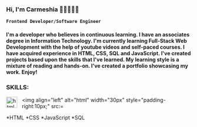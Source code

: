 ### Hi, I'm Carmeshia 👩🏽‍💻👋🏾

**`Frontend Developer/Software Engineer`**

####  I'm a developer who believes in continuous learning. I have an associates degree in Information Technology. I'm currently learning Full-Stack Web Development with the help of youtube videos and self-paced courses. I have acquired experience in HTML, CSS, SQL and JavaScript. I've created projects based upon the skills that I've learned. My learning style is a mixture of reading and hands-on. I've created a portfolio showcasing my work. Enjoy!

### SKILLS:


<img align="left" alt="html" width="30px" style="padding-right:10px;" src="https://cdn.jsdelivr.net/gh/devicons/devicon/icons/html5/html5-plain-wordmark.svg" />
          
<img align="left" alt="html" width="30px" style="padding-right:10px;" src:=

*HTML
*CSS
*JavaScript
*SQL





